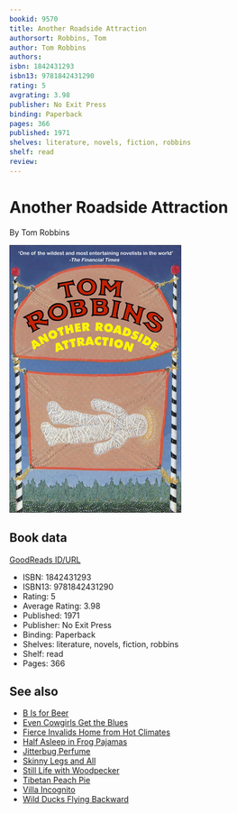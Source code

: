 ```yaml
---
bookid: 9570
title: Another Roadside Attraction
authorsort: Robbins, Tom
author: Tom Robbins
authors: 
isbn: 1842431293
isbn13: 9781842431290
rating: 5
avgrating: 3.98
publisher: No Exit Press
binding: Paperback
pages: 366
published: 1971
shelves: literature, novels, fiction, robbins
shelf: read
review: 
---
```


# Another Roadside Attraction

By Tom Robbins

![](../../assets/bookcovers/1327866271l/9570.jpg)

## Book data

[GoodReads ID/URL](https://www.goodreads.com/book/show/9570)

- ISBN: 1842431293
- ISBN13: 9781842431290
- Rating: 5
- Average Rating: 3.98
- Published: 1971
- Publisher: No Exit Press
- Binding: Paperback
- Shelves: literature, novels, fiction, robbins
- Shelf: read
- Pages: 366


## See also

- [B Is for Beer](B_Is_for_Beer.md)
- [Even Cowgirls Get the Blues](Even_Cowgirls_Get_the_Blues.md)
- [Fierce Invalids Home from Hot Climates](Fierce_Invalids_Home_from_Hot_Climates.md)
- [Half Asleep in Frog Pajamas](Half_Asleep_in_Frog_Pajamas.md)
- [Jitterbug Perfume](Jitterbug_Perfume.md)
- [Skinny Legs and All](Skinny_Legs_and_All.md)
- [Still Life with Woodpecker](Still_Life_with_Woodpecker.md)
- [Tibetan Peach Pie](Tibetan_Peach_Pie-_A_True_Account_of_an_Imaginative_Life.md)
- [Villa Incognito](Villa_Incognito.md)
- [Wild Ducks Flying Backward](Wild_Ducks_Flying_Backward.md)
